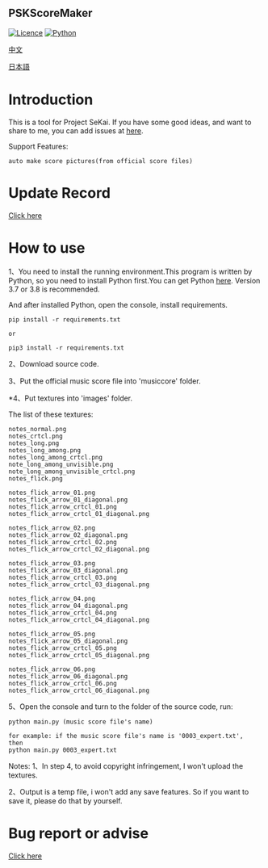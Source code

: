 ## PSKScoreMaker

[![Licence](https://img.shields.io/badge/licence-MIT-blue.svg)](https://github.com/yp05327/PSKScoreMaker/blob/master/LICENSE)
[![Python](https://img.shields.io/badge/python-3.7%203.8-blue.svg)](https://github.com/yp05327/PSKScoreMaker#)

[中文](https://github.com/yp05327/PSKScoreMaker/blob/master/README_CN.md)

[日本語](https://github.com/yp05327/PSKScoreMaker/blob/master/README_JP.md)

# Introduction 
This is a tool for Project SeKai. If you have some good ideas, and want to share to me, you can add issues at [here](https://github.com/yp05327/BangScoreMaker/issues).

Support Features:
 ```
auto make score pictures(from official score files)
```

# Update Record
[Click here](https://github.com/yp05327/PSKScoreMaker/blob/master/update.md)

# How to use
1、You need to install the running environment.This program is written by Python, so you need to install Python first.You can get Python [here](https://www.python.org/downloads/). Version 3.7 or 3.8 is recommended.

And after installed Python, open the console, install requirements.

```shell
pip install -r requirements.txt

or 

pip3 install -r requirements.txt
```

2、Download source code. 

3、Put the official music score file into 'musiccore' folder.

*4、Put textures into 'images' folder.

The list of these textures:

```
notes_normal.png
notes_crtcl.png
notes_long.png
notes_long_among.png
notes_long_among_crtcl.png
note_long_among_unvisible.png
note_long_among_unvisible_crtcl.png
notes_flick.png

notes_flick_arrow_01.png
notes_flick_arrow_01_diagonal.png
notes_flick_arrow_crtcl_01.png
notes_flick_arrow_crtcl_01_diagonal.png

notes_flick_arrow_02.png
notes_flick_arrow_02_diagonal.png
notes_flick_arrow_crtcl_02.png
notes_flick_arrow_crtcl_02_diagonal.png

notes_flick_arrow_03.png
notes_flick_arrow_03_diagonal.png
notes_flick_arrow_crtcl_03.png
notes_flick_arrow_crtcl_03_diagonal.png

notes_flick_arrow_04.png
notes_flick_arrow_04_diagonal.png
notes_flick_arrow_crtcl_04.png
notes_flick_arrow_crtcl_04_diagonal.png

notes_flick_arrow_05.png
notes_flick_arrow_05_diagonal.png
notes_flick_arrow_crtcl_05.png
notes_flick_arrow_crtcl_05_diagonal.png

notes_flick_arrow_06.png
notes_flick_arrow_06_diagonal.png
notes_flick_arrow_crtcl_06.png
notes_flick_arrow_crtcl_06_diagonal.png
```

5、Open the console and turn to the folder of the source code, run:

```shell
python main.py (music score file's name)

for example: if the music score file's name is '0003_expert.txt',
then
python main.py 0003_expert.txt
```

Notes:
1、In step 4, to avoid copyright infringement, I won't upload the textures.

2、Output is a temp file, i won't add any save features. So if you want to save it, please do that by yourself.

# Bug report or advise

[Click here](https://github.com/yp05327/PSKScoreMaker/issues)